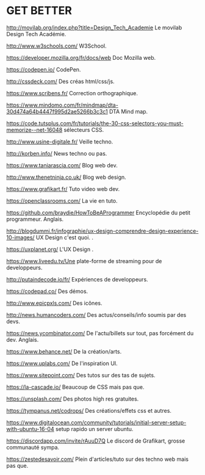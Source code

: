 # GET BETTER 
http://movilab.org/index.php?title=Design_Tech_Academie Le movilab Design Tech Académie.

http://www.w3schools.com/ W3School.

https://developer.mozilla.org/fr/docs/web Doc Mozilla web.

https://codepen.io/ CodePen.

http://cssdeck.com/ Des créas html/css/js.

https://www.scribens.fr/ Correction orthographique.

https://www.mindomo.com/fr/mindmap/dta-30d474a64b4447f995d2ae5266b3c3c1 DTA Mind map.

https://code.tutsplus.com/fr/tutorials/the-30-css-selectors-you-must-memorize--net-16048 sélecteurs CSS.

http://www.usine-digitale.fr/ Veille techno.

http://korben.info/ News techno ou pas.

https://www.taniarascia.com/ Blog web dev.

http://www.thenetninja.co.uk/ Blog web design.

https://www.grafikart.fr/ Tuto video web dev.

https://openclassrooms.com/ La vie en tuto.

https://github.com/braydie/HowToBeAProgrammer Encyclopédie du petit programmeur. Anglais.

http://blogdummi.fr/infographie/ux-design-comprendre-design-experience-10-images/ UX Design c'est quoi. .

https://uxplanet.org/ L'UX Design .

https://www.liveedu.tv/Une plate-forme de streaming pour de developpeurs.

http://putaindecode.io/fr/ Expériences de developpeurs.

https://codepad.co/ Des démos.

http://www.epicpxls.com/ Des icônes.

http://news.humancoders.com/ Des actus/conseils/info soumis par des devs.

https://news.ycombinator.com/ De l'actu/billets sur tout, pas forcément du dev. Anglais.

https://www.behance.net/ De la création/arts.

https://www.uplabs.com/ De l'inspiration UI.

https://www.sitepoint.com/ Des tutos sur des tas de sujets.

https://la-cascade.io/ Beaucoup de CSS mais pas que.

https://unsplash.com/ Des photos high res gratuites.

https://tympanus.net/codrops/ Des créations/effets css et autres.

https://www.digitalocean.com/community/tutorials/initial-server-setup-with-ubuntu-16-04 setup rapido un server ubuntu.

https://discordapp.com/invite/rAuuD7Q Le discord de Grafikart, grosse communauté sympa.

https://zestedesavoir.com/ Plein d'articles/tuto sur des techno web mais pas que.
